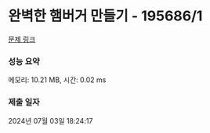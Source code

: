 # 완벽한 햄버거 만들기 - 195686/1 

[문제 링크](https://level.goorm.io/exam/195686/%EC%99%84%EB%B2%BD%ED%95%9C-%ED%96%84%EB%B2%84%EA%B1%B0-%EB%A7%8C%EB%93%A4%EA%B8%B0/quiz/1) 

### 성능 요약

메모리: 10.21 MB, 시간: 0.02 ms

### 제출 일자

2024년 07월 03일 18:24:17

